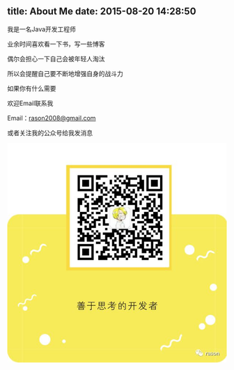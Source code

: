 title: About Me
date: 2015-08-20 14:28:50
---

我是一名Java开发工程师

业余时间喜欢看一下书，写一些博客

偶尔会担心一下自己会被年轻人淘汰

所以会提醒自己要不断地增强自身的战斗力

如果你有什么需要

欢迎Email联系我

Email：rason2008@gmail.com

或者关注我的公众号给我发消息

![rason](https://raw.githubusercontent.com/rason/rason.github.io/master/image/rason.png)

